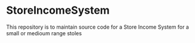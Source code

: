 # StoreIncomeSystem
This repository is to maintain source code for a Store Income System for a small or medioum range stoles
